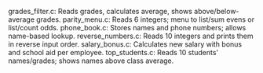 grades_filter.c: Reads grades, calculates average, shows above/below-average grades.
parity_menu.c: Reads 6 integers; menu to list/sum evens or list/count odds.
phone_book.c: Stores names and phone numbers; allows name-based lookup.
reverse_numbers.c: Reads 10 integers and prints them in reverse input order.
salary_bonus.c: Calculates new salary with bonus and school aid per employee. 
top_students.c: Reads 10 students’ names/grades; shows names above class average.
